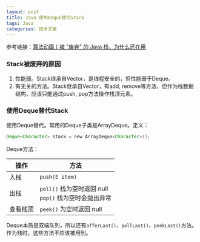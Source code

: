 ```yaml
---
layout: post
title: Java 使用Deque替代Stack
tags: Java
categories: 技术文章
---
```


参考链接：[算法动画丨被 "废弃" 的 Java 栈，为什么还在用](https://mp.weixin.qq.com/s/TSpWaYSUpjeR_wzSclCTQA)

### Stack被废弃的原因

1. 性能弱。Stack继承自Vector，是线程安全的，但性能弱于Deque。
2. 有无关的方法。Stack继承自Vector，有add, remove等方法，但作为栈数据结构，应该只能通过push, pop方法操作栈顶元素。

### 使用Deque替代Stack

使用Deque替代。常用的Deque子类是ArrayDeque。定义：
```java
Deque<Character> stack = new ArrayDeque<Character>();
```
Deque方法：

| 操作   | 方法                                          |
| ---- | ------------------------------------------- |
| 入栈   | `push(E item)`                              |
| 出栈   | `poll()` 栈为空时返回 null  <br>`pop()` 栈为空时会抛出异常 |
| 查看栈顶 | `peek()` 为空时返回 null                         |

Deque本质是双端队列，所以还有`offerLast()`、`pollLast()`、`peekLast()`方法。作为栈时，这些方法不应该被用到。
